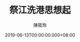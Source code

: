 ---
issue: 330
title: 祭江洗港思想起
author: 陳筱玲
date: 2019-06-13T00:00:00.000+08:00
topic: 文史
difficulty: 2
wikidata: Q98095769
wikidata_link: https://www.wikidata.org/wiki/Q98095769
---